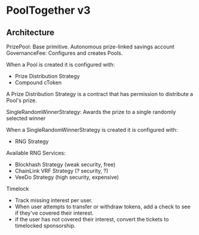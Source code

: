# PoolTogether v3

## Architecture

PrizePool: Base primitive.  Autonomous prize-linked savings account
GovernanceFee: Configures and creates Pools.

When a Pool is created it is configured with:
- Prize Distribution Strategy
- Compound cToken

A Prize Distribution Strategy is a contract that has permission to distribute a Pool's prize.

SingleRandomWinnerStrategy: Awards the prize to a single randomly selected winner

When a SingleRandomWinnerStrategy is created it is configured with:
- RNG Strategy

Available RNG Services:

- Blockhash Strategy (weak security, free)
- ChainLink VRF Strategy (? security, ?)
- VeeDo Strategy (high security, expensive)

Timelock
  - Track missing interest per user.
  - When user attempts to transfer or withdraw tokens, add a check to see if they've covered their interest.
  - if the user has not covered their interest, convert the tickets to timelocked sponsorship.
